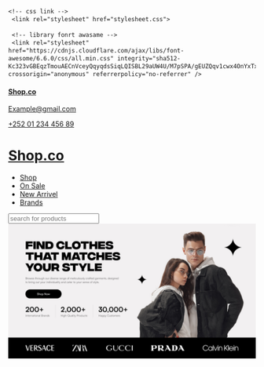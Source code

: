 <!DOCTYPE html>
<html lang="en">
<head>
    <meta charset="UTF-8">
    <meta name="viewport" content="width=device-width, initial-scale=1.0">
    <title>assignment</title>

    <!-- css link -->
     <link rel="stylesheet" href="stylesheet.css">

     <!-- library fonrt awasame -->
     <link rel="stylesheet" href="https://cdnjs.cloudflare.com/ajax/libs/font-awesome/6.6.0/css/all.min.css" integrity="sha512-Kc323vGBEqzTmouAECnVceyQqyqdsSiqLQISBL29aUW4U/M7pSPA/gEUZQqv1cwx4OnYxTxve5UMg5GT6L4JJg==" crossorigin="anonymous" referrerpolicy="no-referrer" />


</head>
<body>
    <div class="top-bar">
        <div class="logo1">
            <h4><a href="index.html">Shop.co</a></h4>
        </div>
        <div class="contact">
            <i class="fa-solid fa-paper-plane"></i>
            <p><a href="">Example@gmail.com</a></p>
            <i class="fa-solid fa-phone"></i>
            <p><a href="">+252 01 234 456 89</a></p>
        </div>
    </div>
    <div class="container">
        <div class="nav">
            <div class="logo">
                <h1><a href="index.html">Shop.co</a></h1>
            </div>
            <div class="nav-bar">
                <ul>
                    <li><a href="">Shop</a></li>
                    <li><a href="">On Sale</a></li>
                    <li><a href="">New Arrivel</a></li>
                    <li><a href="">Brands</a></li>
                </ul>
            </div>
            <div class="search-bar">
                <i class="fa-solid fa-magnifying-glass"></i>
                <input type="text" placeholder="search for products">
            </div>
            <div class="o-icon">
                <i class="fa-solid fa-cart-shopping"></i>
                <i class="fa-solid fa-circle-user"></i>
            </div>
        </div>
    </div>
    <div class="main-hero">
        <img src="hero main.jpg" alt="">
    </div>
</body>
</html>
